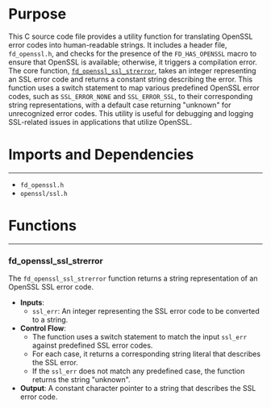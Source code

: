 # Purpose
This C source code file provides a utility function for translating OpenSSL error codes into human-readable strings. It includes a header file, `fd_openssl.h`, and checks for the presence of the `FD_HAS_OPENSSL` macro to ensure that OpenSSL is available; otherwise, it triggers a compilation error. The core function, [`fd_openssl_ssl_strerror`](#fd_openssl_ssl_strerror), takes an integer representing an SSL error code and returns a constant string describing the error. This function uses a switch statement to map various predefined OpenSSL error codes, such as `SSL_ERROR_NONE` and `SSL_ERROR_SSL`, to their corresponding string representations, with a default case returning "unknown" for unrecognized error codes. This utility is useful for debugging and logging SSL-related issues in applications that utilize OpenSSL.
# Imports and Dependencies

---
- `fd_openssl.h`
- `openssl/ssl.h`


# Functions

---
### fd\_openssl\_ssl\_strerror<!-- {{#callable:fd_openssl_ssl_strerror}} -->
The `fd_openssl_ssl_strerror` function returns a string representation of an OpenSSL SSL error code.
- **Inputs**:
    - `ssl_err`: An integer representing the SSL error code to be converted to a string.
- **Control Flow**:
    - The function uses a switch statement to match the input `ssl_err` against predefined SSL error codes.
    - For each case, it returns a corresponding string literal that describes the SSL error.
    - If the `ssl_err` does not match any predefined case, the function returns the string "unknown".
- **Output**: A constant character pointer to a string that describes the SSL error code.


